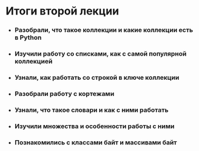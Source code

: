 # Итоги второй лекции
* ### Разобрали, что такое коллекции и какие коллекции есть в Python
* ### Изучили работу со списками, как с самой популярной коллекцией
* ### Узнали, как работать со строкой в ключе коллекции
* ### Разобрали работу с кортежами
* ### Узнали, что такое словари и как с ними работать
* ### Изучили множества и особенности работы с ними
* ### Познакомились с классами байт и массивами байт
